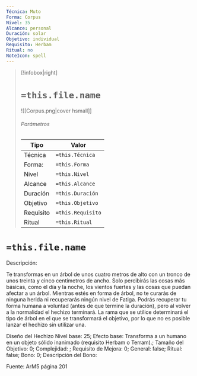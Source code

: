 ```yaml
---
Técnica: Muto
Forma: Corpus
Nivel: 35
Alcance: personal 
Duración: solar  
Objetivo: individual
Requisito: Herbam
Ritual: no
NoteIcon: spell
---
```


> [!infobox|right]
> # `=this.file.name`
> ![[Corpus.png|cover hsmall]]
> ###### Parámetros
> Tipo |  Valor |
> ---|---|
> Técnica  | `=this.Técnica`  |
> Forma: | `=this.Forma`  |
> Nivel | `=this.Nivel`  |
> Alcance | `=this.Alcance` |
> Duración | `=this.Duración` |
> Objetivo | `=this.Objetivo` |
> Requisito | `=this.Requisito` |
> Ritual | `=this.Ritual` |

# `=this.file.name`
Descripción: <p>Te transformas en un árbol de unos cuatro metros de alto con un tronco de unos treinta y cinco centímetros de ancho. Solo percibirás las cosas más básicas, como el día y la noche, los vientos fuertes y las cosas que puedan afectar a un árbol. Mientras estés en forma de árbol, no te curarás de ninguna herida ni recuperarás ningún nivel de Fatiga. Podrás recuperar tu forma humana a voluntad (antes de que termine la duración), pero al volver a la normalidad el hechizo terminará. La rama que se utilice determinará el tipo de árbol en el que se transformará el objetivo, por lo que no es posible lanzar el hechizo sin utilizar una.</p>

Diseño del Hechizo
Nivel base: 25; Efecto base: Transforma a un humano en un objeto sólido inanimado (requisito Herbam o Terram).;  Tamaño del Objetivo: 0; Complejidad: ; Requisito de Mejora: 0; General: false; Ritual: false; Bono: 0; Descripción del Bono: 

Fuente: ArM5 página 201